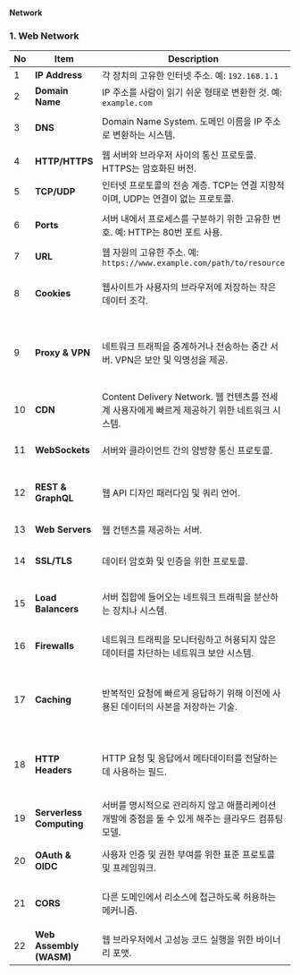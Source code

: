 #### Network

### 1. Web Network
| No | Item| Description| Remarks|
|----|---|---|---|
| 1  | **IP Address**| 각 장치의 고유한 인터넷 주소. 예: `192.168.1.1`| IPv4, IPv6|
| 2  | **Domain Name**| IP 주소를 사람이 읽기 쉬운 형태로 변환한 것. 예: `example.com`| TLDs, Subdomains|
| 3  | **DNS**| Domain Name System. 도메인 이름을 IP 주소로 변환하는 시스템.| BIND, Google DNS, Cloudflare|
| 4  | **HTTP/HTTPS** | 웹 서버와 브라우저 사이의 통신 프로토콜. HTTPS는 암호화된 버전. | HTTP/2, HTTP/3|
| 5  | **TCP/UDP**| 인터넷 프로토콜의 전송 계층. TCP는 연결 지향적이며, UDP는 연결이 없는 프로토콜. ||
| 6  | **Ports**| 서버 내에서 프로세스를 구분하기 위한 고유한 번호. 예: HTTP는 80번 포트 사용. | Secure ports (ex. HTTPS uses 443)|
| 7  | **URL**| 웹 자원의 고유한 주소. 예: `https://www.example.com/path/to/resource`| URI, URN|
| 8  | **Cookies**| 웹사이트가 사용자의 브라우저에 저장하는 작은 데이터 조각.| Session cookies, Persistent cookies|
| 9  | **Proxy & VPN** | 네트워크 트래픽을 중계하거나 전송하는 중간 서버. VPN은 보안 및 익명성을 제공.| Reverse Proxy, VPN Protocols (e.g. OpenVPN, L2TP)|
| 10 | **CDN** | Content Delivery Network. 웹 컨텐츠를 전세계 사용자에게 빠르게 제공하기 위한 네트워크 시스템.| Edge server, Origin server |
| 11 | **WebSockets**| 서버와 클라이언트 간의 양방향 통신 프로토콜.| Real-time applications, Chat apps|
| 12 | **REST & GraphQL** | 웹 API 디자인 패러다임 및 쿼리 언어.| RESTful services, GraphQL query|
| 13 | **Web Servers**| 웹 컨텐츠를 제공하는 서버.| Apache, Nginx, IIS|
| 14 | **SSL/TLS**| 데이터 암호화 및 인증을 위한 프로토콜.| SSL Certificates, Handshake|
| 15 | **Load Balancers**| 서버 집합에 들어오는 네트워크 트래픽을 분산하는 장치나 시스템.| Hardware, Software Load balancers|
| 16 | **Firewalls**| 네트워크 트래픽을 모니터링하고 허용되지 않은 데이터를 차단하는 네트워크 보안 시스템.| Hardware, Software Firewalls|
| 17 | **Caching**| 반복적인 요청에 빠르게 응답하기 위해 이전에 사용된 데이터의 사본을 저장하는 기술.| Browser Cache, Server-side Cache, Content Caching|
| 18 | **HTTP Headers**| HTTP 요청 및 응답에서 메타데이터를 전달하는데 사용하는 필드.| User-Agent, Accept-Encoding, Cache-Control|
| 19 | **Serverless Computing**| 서버를 명시적으로 관리하지 않고 애플리케이션 개발에 중점을 둘 수 있게 해주는 클라우드 컴퓨팅 모델.| AWS Lambda, Azure Functions|
| 20 | **OAuth & OIDC**| 사용자 인증 및 권한 부여를 위한 표준 프로토콜 및 프레임워크.| OAuth 2.0, OpenID Connect|
| 21 | **CORS**| 다른 도메인에서 리소스에 접근하도록 허용하는 메커니즘.| Cross-Origin Resource Sharing|
| 22 | **Web Assembly (WASM)**| 웹 브라우저에서 고성능 코드 실행을 위한 바이너리 포맷.| Near-native performance |
